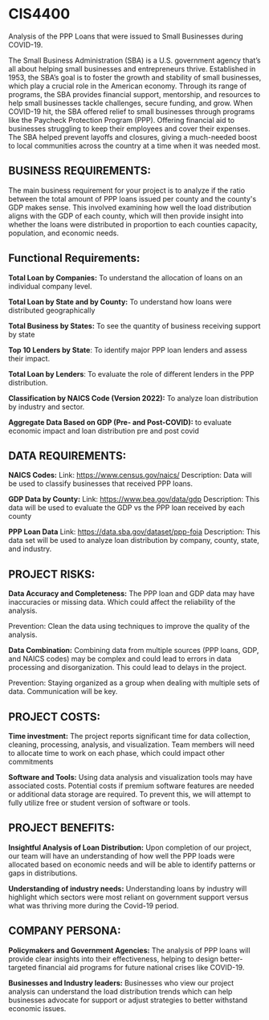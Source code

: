 # CIS4400
Analysis of the PPP Loans that were issued to Small Businesses during COVID-19.


The Small Business Administration (SBA) is a U.S. government agency that’s all about helping small businesses and entrepreneurs thrive. Established in 1953, the SBA’s goal is to foster the growth and stability of small businesses, which play a crucial role in the American economy. Through its range of programs, the SBA provides financial support, mentorship, and resources to help small businesses tackle challenges, secure funding, and grow.
When COVID-19 hit, the SBA offered relief to small businesses through programs like the Paycheck Protection Program (PPP). Offering financial aid to businesses struggling to keep their employees and cover their expenses. The  SBA helped prevent layoffs and closures, giving a much-needed boost to local communities across the country at a time when it was needed most.

## BUSINESS REQUIREMENTS:

The main business requirement for your project is to analyze if the ratio between the total amount of PPP loans issued per county and the county's GDP makes sense. This involved examining how well the load distribution aligns with the GDP of each county, which will then provide insight into whether the loans were distributed in proportion to each counties capacity, population, and economic needs.

## Functional Requirements:

**Total Loan by Companies:** To understand the allocation of loans on an individual company level.

**Total Loan by State and by County:** To understand how loans were distributed geographically

**Total Business by States:** To see the quantity of business receiving support by state

**Top 10 Lenders by State**: To identify major PPP loan lenders and assess their impact.

**Total Loan by Lenders**: To evaluate the role of different lenders in the PPP distribution.

**Classification by NAICS Code (Version 2022):** To analyze loan distribution by industry and sector.

**Aggregate Data Based on GDP (Pre- and Post-COVID):** to evaluate economic impact and loan distribution pre and post covid


## DATA REQUIREMENTS: 

**NAICS Codes:**
Link: https://www.census.gov/naics/ 
Description: Data will be used to classify businesses that received PPP loans. 

**GDP Data by County:**
Link: https://www.bea.gov/data/gdp
Description: This data will be used to evaluate the GDP vs the PPP loan received by each county

**PPP Loan Data**
Link: https://data.sba.gov/dataset/ppp-foia
Description: This data set will be used to analyze loan distribution by company, county, state, and industry. 

## PROJECT RISKS:

**Data Accuracy and Completeness:**  The PPP loan and GDP data may have inaccuracies or missing data. Which could affect the reliability of the analysis.

Prevention: Clean the data using techniques to improve the quality of the analysis. 

**Data Combination:** Combining data from multiple sources (PPP loans, GDP, and NAICS codes) may be complex and could lead to errors in data processing and disorganization. This could lead to delays in the project.

Prevention: Staying organized as a group when dealing with multiple sets of data. Communication will be key.


## PROJECT COSTS: 

**Time investment:** The project reports significant time for data collection, cleaning, processing, analysis, and visualization. Team members will need to allocate time to work on each phase, which could impact other commitments 

**Software and Tools:**  Using data analysis and visualization tools may have associated costs. Potential costs if premium software features are needed or additional data storage are required. To prevent this, we will attempt to fully utilize free or student version of software or tools.

## PROJECT BENEFITS:

**Insightful Analysis of Loan Distribution:** Upon completion of our project, our team will have an understanding of how well the PPP loads were allocated based on economic needs and will be able to identify patterns or gaps in distributions. 

**Understanding of industry needs:** Understanding loans by industry will highlight which sectors were most reliant on government support versus what was thriving more during the Covid-19 period. 

## COMPANY PERSONA:

**Policymakers and Government Agencies:** The analysis of PPP loans will provide clear insights into their effectiveness, helping to design better-targeted financial aid programs for future national crises like COVID-19.

**Businesses and Industry leaders:** Businesses who view our project analysis can understand the load distribution trends which can help businesses advocate for support or adjust strategies to better withstand economic issues.
